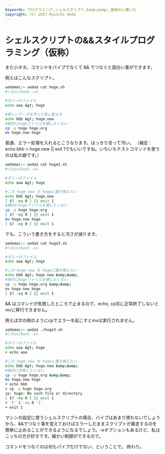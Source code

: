 ```yaml
---
Keywords: プログラミング,シェルスクリプト,&amp;&amp;,昼休みに書いた
Copyright: (C) 2017 Ryuichi Ueda
---
```


# シェルスクリプトの&&スタイルプログラミング（仮称）<!--&& writing style shell programming-->
<!--:ja-->また小ネタ。コマンドをパイプでなくて && でつなぐと面白い事ができます。

例えばこんなスクリプト。

```bash
uedamac:~ ueda$ cat hoge.sh
#!/bin/bash -xv

#ダミーのファイル
echo aaa &gt; hoge

#新しいデータを作って差し替える
echo bbb &gt; hoge.new
#絶対にhogeファイルを壊したくない
cp -p hoge hoge.org
mv hoge.new hoge
```

普通、エラー処理を入れるとこうなります。はっきり言って汚い。
（補足：echo bbb > hoge.new || exit 1でもいいですね。いちいちテストコマンドを使うのは私の癖です。）

```bash
uedamac:~ ueda$ cat hoge2.sh
#!/bin/bash -xv

#ダミーのファイル
echo aaa &gt; hoge

#この hoge.new を hogeに置き換えたい
echo bbb &gt; hoge.new
[ $? -eq 0 ] || exit 1
#絶対にhogeファイルを壊したくない
cp -p hoge hoge.org
[ $? -eq 0 ] || exit 1
mv hoge.new hoge
[ $? -eq 0 ] || exit 1
```

でも、こういう書き方をすると汚さが減ります。


```bash
uedamac:~ ueda$ cat hoge3.sh 
#!/bin/bash -xv

#ダミーのファイル
echo aaa &gt; hoge

#この hoge.new を hogeに置き換えたい
echo bbb &gt; hoge.new &amp;&amp;
#絶対にhogeファイルを壊したくない
cp -p hoge hoge.org &amp;&amp;
mv hoge.new hoge
[ $? -eq 0 ] || exit 1
```

&& はコマンドが失敗したところで止まるので、echo, cp共に正常終了しないとmvに移行できません。

例えば次の例のようにcpでエラーを起こすとmvは実行されません。

```bash
uedamac:~ ueda$ ./hoge3.sh 
#!/bin/bash -xv

#ダミーのファイル
echo aaa &gt; hoge
+ echo aaa

#この hoge.new を hogeに置き換えたい
echo bbb &gt; hoge.new &amp;&amp;
#絶対に失敗したくない
cp -p huge hoge.org &amp;&amp;
mv hoge.new hoge
+ echo bbb
+ cp -p huge hoge.org
cp: huge: No such file or directory
[ $? -eq 0 ] || exit 1
+ '[' 1 -eq 0 ']'
+ exit 1
```

マシンの設定に使うシェルスクリプトの場合、パイプはあまり使わないでしょうから、&&でつなぐ事を覚えておけばエラーしたままスクリプトが暴走するのを簡単に止めることができるようになるでしょう。-eオプションもあるけど、私はこっちの方が好きです。細かい制御ができるので。


コマンドをつなぐのは何もパイプだけでない、ということで。
終わり。

<!--
Sometimes I connect more than two commands with &&, which is the and operator of bash scripts.

I show an example with the following script. 

```bash
uedamac:~ ueda$ cat hoge.sh
#!/bin/bash -xv

#hoge is a dummy file
echo aaa &gt; hoge

#I want to change the contents in the hoge file.
echo bbb &gt; hoge.new
cp -p hoge hoge.org
#this mv should be executed only when the previous commands got successful.
mv hoge.new hoge
```

When we want to stop mv after a failure of the previous commands, 
we can use "||" operator. 

```bash
uedamac:~ ueda$ cat hoge2.sh
#!/bin/bash -xv

echo aaa &gt; hoge

echo bbb &gt; hoge.new || exit 1
cp -p hoge hoge.org || exit 1
mv hoge.new hoge || exit 1
```

But I prefer to use && like this. When this sequence of commands is longer than this example, this way prevents it from being bothersome.

```bash
uedamac:~ ueda$ cat hoge3.sh 
#!/bin/bash -xv

echo aaa &gt; hoge

echo bbb &gt; hoge.new &amp;&amp;
cp -p hoge hoge.org &amp;&amp;
mv hoge.new hoge
[ $? -eq 0 ] || exit 1
```


We can see this writing method makes an intended result from the following log file.
Pipe is not the only one that connect commands.

```bash
uedamac:~ ueda$ ./hoge3.sh 
#!/bin/bash -xv

echo aaa &gt; hoge
+ echo aaa

echo bbb &gt; hoge.new &amp;&amp;z
#misspelling
cp -p huge hoge.org &amp;&amp;
mv hoge.new hoge
+ echo bbb
+ cp -p huge hoge.org
cp: huge: No such file or directory
[ $? -eq 0 ] || exit 1
+ '[' 1 -eq 0 ']'
+ exit 1
```

-->

